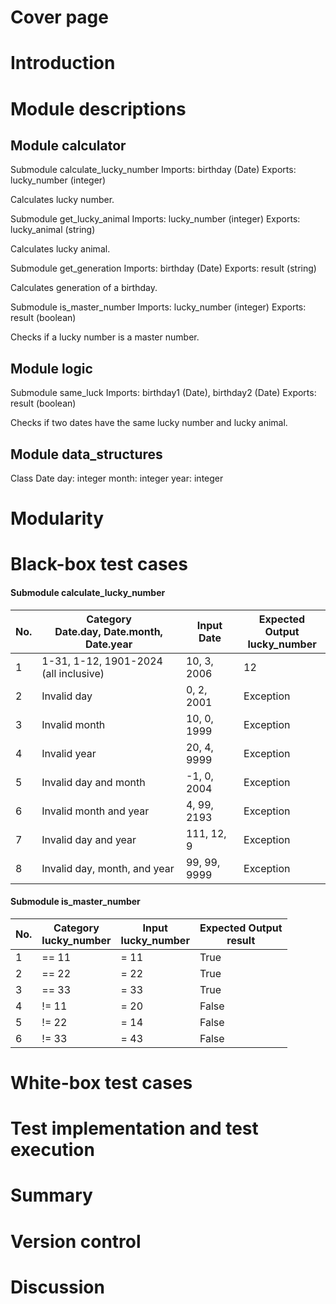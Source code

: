 # Cover page

# Introduction

# Module descriptions

## Module calculator

Submodule calculate_lucky_number
Imports: birthday (Date)
Exports: lucky_number (integer)

Calculates lucky number.

Submodule get_lucky_animal
Imports: lucky_number (integer)
Exports: lucky_animal (string)

Calculates lucky animal.

Submodule get_generation
Imports: birthday (Date)
Exports: result (string)

Calculates generation of a birthday.

Submodule is_master_number
Imports: lucky_number (integer)
Exports: result (boolean)

Checks if a lucky number is a master number.

## Module logic

Submodule same_luck
Imports: birthday1 (Date), birthday2 (Date)
Exports: result (boolean)

Checks if two dates have the same lucky number and lucky animal.

## Module data_structures

Class Date
day: integer
month: integer
year: integer

# Modularity

# Black-box test cases

#### Submodule calculate_lucky_number
| No. | Category<br>Date.day, Date.month, Date.year | Input<br>Date | Expected Output<br>lucky_number |
| --- | ------------------------------------------- | ------------- | ------------------------------- |
| 1   | 1-31, 1-12, 1901-2024 (all inclusive)       | 10, 3, 2006   | 12                              |
| 2   | Invalid day                                 | 0, 2, 2001    | Exception                       |
| 3   | Invalid month                               | 10, 0, 1999   | Exception                       |
| 4   | Invalid year                                | 20, 4, 9999   | Exception                       |
| 5   | Invalid day and month                       | -1, 0, 2004   | Exception                       |
| 6   | Invalid month and year                      | 4, 99, 2193   | Exception                       |
| 7   | Invalid day and year                        | 111, 12, 9    | Exception                       |
| 8   | Invalid day, month, and year                | 99, 99, 9999  | Exception                       |


#### Submodule is_master_number
| No. | Category<br>lucky_number | Input<br>lucky_number | Expected Output<br>result |
| --- | ------------------------ | --------------------- | ------------------------- |
| 1   | == 11                    | = 11                  | True                      |
| 2   | == 22                    | = 22                  | True                      |
| 3   | == 33                    | = 33                  | True                      |
| 4   | != 11                    | = 20                  | False                     |
| 5   | != 22                    | = 14                  | False                     |
| 6   | != 33                    | = 43                  | False                     |


# White-box test cases

# Test implementation and test execution

# Summary

# Version control

# Discussion
